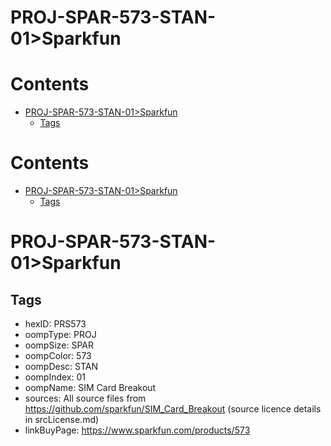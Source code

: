 
PROJ-SPAR-573-STAN-01>Sparkfun
==============================

Contents
========

* [PROJ-SPAR-573-STAN-01>Sparkfun](#proj-spar-573-stan-01sparkfun)
	* [Tags](#tags)

Contents
========

* [PROJ-SPAR-573-STAN-01>Sparkfun](#proj-spar-573-stan-01sparkfun)
	* [Tags](#tags)

# PROJ-SPAR-573-STAN-01>Sparkfun

## Tags

- hexID: PRS573
- oompType: PROJ
- oompSize: SPAR
- oompColor: 573
- oompDesc: STAN
- oompIndex: 01
- oompName: SIM Card Breakout
- sources: All source files from https://github.com/sparkfun/SIM_Card_Breakout (source licence details in srcLicense.md)
- linkBuyPage: https://www.sparkfun.com/products/573
